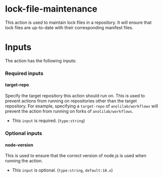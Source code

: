 # lock-file-maintenance

This action is used to maintain lock files in a repository. It will ensure that lock files are up-to-date with their corresponding manifest files.

# Inputs

The action has the following inputs:

### Required inputs

#### target-repo

Specify the target repository this action should run on. This is used to prevent actions from running on repositories other than the target repository. For example, specifying a `target-repo` of `anolilab/workflows` will prevent the action from running on forks of `anolilab/workflows`.

-   This `input` is required. (`type:string`)

### Optional inputs

#### node-version

This is used to ensure that the correct version of node.js is used when running the action.

-   This `input` is optional. (`type:string`, `default:18.x`)
